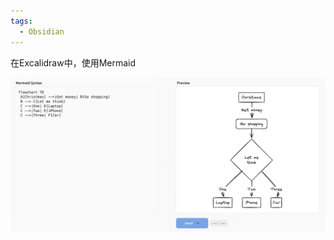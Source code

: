 ```yaml
---
tags:
  - Obsidian
---
```


在Excalidraw中，使用Mermaid

![](https://raw.githubusercontent.com/ustc21xyx/picture-bed/main/20240415011657.png)
